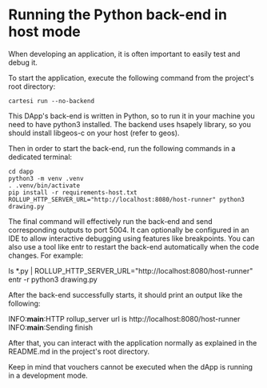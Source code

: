 # Running the Python back-end in host mode

When developing an application, it is often important to easily test and debug it.

To start the application, execute the following command from the project's root directory:

```shell
cartesi run --no-backend
```

This DApp's back-end is written in Python, so to run it in your machine you need to have python3 installed. The backend uses hsapely library, so you should install libgeos-c on your host (refer to geos).

Then in order to start the back-end, run the following commands in a dedicated terminal:

```shell
cd dapp
python3 -m venv .venv
. .venv/bin/activate
pip install -r requirements-host.txt
ROLLUP_HTTP_SERVER_URL="http://localhost:8080/host-runner" python3 drawing.py
```

The final command will effectively run the back-end and send corresponding outputs to port 5004. It can optionally be configured in an IDE to allow interactive debugging using features like breakpoints. You can also use a tool like entr to restart the back-end automatically when the code changes. For example:

ls \*.py | ROLLUP_HTTP_SERVER_URL="http://localhost:8080/host-runner" entr -r python3 drawing.py

After the back-end successfully starts, it should print an output like the following:

INFO:**main**:HTTP rollup_server url is http://localhost:8080/host-runner
INFO:**main**:Sending finish

After that, you can interact with the application normally as explained in the README.md in the project's root directory.

Keep in mind that vouchers cannot be executed when the dApp is running in a development mode.
